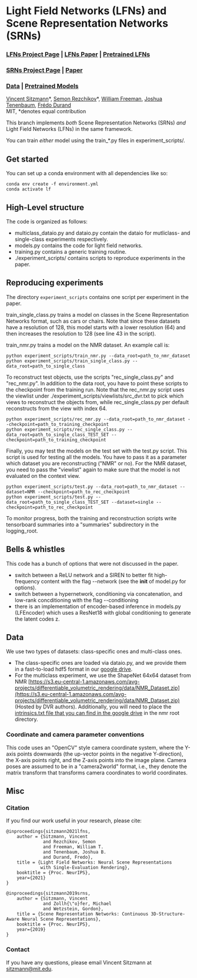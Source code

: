 # Light Field Networks (LFNs) and Scene Representation Networks (SRNs)
### [LFNs Project Page](https://vsitzmann.github.io/lfns) | [LFNs Paper](https://arxiv.org/abs/2106.02634) | [Pretrained LFNs](https://drive.google.com/drive/folders/15u6WD0zSBXzu8jZBF-Sn5n01F2HSxFCp?usp=sharing)
### [SRNs Project Page](https://vsitzmann.github.io/srns) | [Paper](https://papers.nips.cc/paper/8396-scene-representation-networks-continuous-3d-structure-aware-neural-scene-representations)
### [Data](https://drive.google.com/drive/folders/15u6WD0zSBXzu8jZBF-Sn5n01F2HSxFCp?usp=sharing) | [Pretrained Models](https://drive.google.com/drive/folders/15u6WD0zSBXzu8jZBF-Sn5n01F2HSxFCp?usp=sharing)

[Vincent Sitzmann](https://vsitzmann.github.io/)\*,
[Semon Rezchikov](https://math.columbia.edu/~skr/)\*,
[William Freeman](),
[Joshua Tenenbaum](),
[Frédo Durand]()<br>
MIT, \*denotes equal contribution

This branch implements *both* Scene Representation Networks (SRNs) *and* Light Field Networks (LFNs) in the same framework.

You can train *either* model using the train_*.py files in experiment_scripts/.

## Get started
You can set up a conda environment with all dependencies like so:
```
conda env create -f environment.yml
conda activate lf
```

## High-Level structure
The code is organized as follows:
* multiclass_dataio.py and dataio.py contain the dataio for mutliclass- and single-class experiments respectively.
* models.py contains the code for light field networks.  
* training.py contains a generic training routine.
* ./experiment_scripts/ contains scripts to reproduce experiments in the paper.

## Reproducing experiments
The directory `experiment_scripts` contains one script per experiment in the paper.

train_single_class.py trains a model on classes in the Scene Representation Networks format, such as cars or chairs.
Note that since these datasets have a resolution of 128, this model starts with a lower resolution (64) and then 
increases the resolution to 128 (see line 43 in the script).

train_nmr.py trains a model on the NMR dataset. An example call is:

```
python experiment_scripts/train_nmr.py --data_root=path_to_nmr_dataset
python experiment_scripts/train_single_class.py --data_root=path_to_single_class
```

To reconstruct test objects, use the scripts "rec_single_class.py" and "rec_nmr.py". In addition to the data root,
you have to point these scripts to the checkpoint from the training run. Note that the rec_nmr.py script uses the viewlist
under ./experiment_scripts/viewlists/src_dvr.txt to pick which views to reconstruct the objects from, while rec_single_class.py
per default reconstructs from the view with index 64.

```
python experiment_scripts/rec_nmr.py --data_root=path_to_nmr_dataset --checkpoint=path_to_training_checkpoint
python experiment_scripts/rec_single_class.py --data_root=path_to_single_class_TEST_SET --checkpoint=path_to_training_checkpoint
```

Finally, you may test the models on the test set with the test.py script. This script is used for testing all the models. 
You have to pass it as a parameter which dataset you are reconstructing ("NMR" or no). For the NMR dataset, you need
to pass the "viewlist" again to make sure that the model is not evaluated on the context view.

```
python experiment_scripts/test.py --data_root=path_to_nmr_dataset --dataset=NMR --checkpoint=path_to_rec_checkpoint
python experiment_scripts/test.py --data_root=path_to_single_class_TEST_SET --dataset=single --checkpoint=path_to_rec_checkpoint
```

To monitor progress, both the training and reconstruction scripts write tensorboard summaries into a "summaries" subdirectory in the logging_root.

## Bells & whistles
This code has a bunch of options that were not discussed in the paper.
- switch between a ReLU network and a SIREN to better fit high-frequency content with the flag --network (see the __init__ of model.py for options).
- switch between a hypernetwork, conditioning via concatenation, and low-rank concditioning with the flag --conditioning
- there is an implementation of encoder-based inference in models.py (LFEncoder) which uses a ResNet18 with global conditioning
 to generate the latent codes z.

## Data
We use two types of datasets: class-specific ones and multi-class ones. 

- The class-specific ones are loaded via dataio.py, and we provide them in a fast-to-load hdf5 format in our 
  [google drive](https://drive.google.com/drive/folders/15u6WD0zSBXzu8jZBF-Sn5n01F2HSxFCp?usp=sharing).
- For the multiclass experiment, we use the ShapeNet 64x64 dataset from NMR 
  [https://s3.eu-central-1.amazonaws.com/avg-projects/differentiable_volumetric_rendering/data/NMR_Dataset.zip](https://s3.eu-central-1.amazonaws.com/avg-projects/differentiable_volumetric_rendering/data/NMR_Dataset.zip) 
  (Hosted by DVR authors). Additionally, you will need to place the 
  [intrinsics.txt file that you can find in the google drive](https://drive.google.com/file/d/1dQAY59d7_vIXO-xEhC9uaXUM_hKVKOVy/view?usp=sharing) in the nmr root directory.

### Coordinate and camera parameter conventions
This code uses an "OpenCV" style camera coordinate system, where the Y-axis points downwards (the up-vector points in the negative Y-direction), 
the X-axis points right, and the Z-axis points into the image plane. Camera poses are assumed to be in a "camera2world" format,
i.e., they denote the matrix transform that transforms camera coordinates to world coordinates.

## Misc
### Citation
If you find our work useful in your research, please cite:
```
@inproceedings{sitzmann2021lfns,
    author = {Sitzmann, Vincent
              and Rezchikov, Semon
              and Freeman, William T.
              and Tenenbaum, Joshua B.
              and Durand, Fredo},
    title = {Light Field Networks: Neural Scene Representations
             with Single-Evaluation Rendering},
    booktitle = {Proc. NeurIPS},
    year={2021}
}
```

```
@inproceedings{sitzmann2019srns,
    author = {Sitzmann, Vincent
              and Zollh{\"o}fer, Michael
              and Wetzstein, Gordon},
    title = {Scene Representation Networks: Continuous 3D-Structure-Aware Neural Scene Representations},
    booktitle = {Proc. NeurIPS},
    year={2019}
}
```

### Contact
If you have any questions, please email Vincent Sitzmann at sitzmann@mit.edu.
